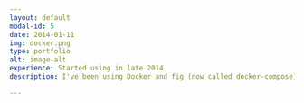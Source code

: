 ```yaml
---
layout: default
modal-id: 5
date: 2014-01-11
img: docker.png
type: portfolio
alt: image-alt
experience: Started using in late 2014
description: I've been using Docker and fig (now called docker-compose) to help deploy complex services on the cloud. Docker also allows to ease the develop/test/deploy cycle.

---
```

